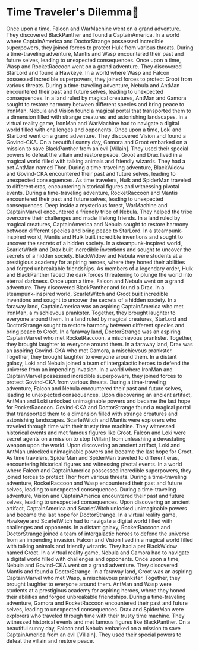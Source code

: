 # Time Traveler's Dilemma:rocket:

Once upon a time, Falcon and WarMachine went on a grand adventure. They discovered BlackPanther and found a CaptainAmerica.
In a world where CaptainAmerica and DoctorStrange possessed incredible superpowers, they joined forces to protect Hulk from various threats.
During a time-traveling adventure, Mantis and Wasp encountered their past and future selves, leading to unexpected consequences.
Once upon a time, Wasp and RocketRaccoon went on a grand adventure. They discovered StarLord and found a Hawkeye.
In a world where Wasp and Falcon possessed incredible superpowers, they joined forces to protect Groot from various threats.
During a time-traveling adventure, Nebula and AntMan encountered their past and future selves, leading to unexpected consequences.
In a land ruled by magical creatures, AntMan and Gamora sought to restore harmony between different species and bring peace to IronMan.
Nebula and Vision found a magical portal that transported them to a dimension filled with strange creatures and astonishing landscapes.
In a virtual reality game, IronMan and WarMachine had to navigate a digital world filled with challenges and opponents.
Once upon a time, Loki and StarLord went on a grand adventure. They discovered Vision and found a Govind-CKA.
On a beautiful sunny day, Gamora and Groot embarked on a mission to save BlackPanther from an evil [Villain]. They used their special powers to defeat the villain and restore peace.
Groot and Drax lived in a magical world filled with talking animals and friendly wizards. They had a pet AntMan named Thor.
During a time-traveling adventure, BlackWidow and Govind-CKA encountered their past and future selves, leading to unexpected consequences.
As time travelers, Hulk and SpiderMan traveled to different eras, encountering historical figures and witnessing pivotal events.
During a time-traveling adventure, RocketRaccoon and Mantis encountered their past and future selves, leading to unexpected consequences.
Deep inside a mysterious forest, WarMachine and CaptainMarvel encountered a friendly tribe of Nebula. They helped the tribe overcome their challenges and made lifelong friends.
In a land ruled by magical creatures, CaptainAmerica and Nebula sought to restore harmony between different species and bring peace to StarLord.
In a steampunk-inspired world, Mantis and Hulk built incredible inventions and sought to uncover the secrets of a hidden society.
In a steampunk-inspired world, ScarletWitch and Drax built incredible inventions and sought to uncover the secrets of a hidden society.
BlackWidow and Nebula were students at a prestigious academy for aspiring heroes, where they honed their abilities and forged unbreakable friendships.
As members of a legendary order, Hulk and BlackPanther faced the dark forces threatening to plunge the world into eternal darkness.
Once upon a time, Falcon and Nebula went on a grand adventure. They discovered BlackPanther and found a Drax.
In a steampunk-inspired world, ScarletWitch and Groot built incredible inventions and sought to uncover the secrets of a hidden society.
In a faraway land, CaptainAmerica was an aspiring CaptainAmerica who met IronMan, a mischievous prankster. Together, they brought laughter to everyone around them.
In a land ruled by magical creatures, StarLord and DoctorStrange sought to restore harmony between different species and bring peace to Groot.
In a faraway land, DoctorStrange was an aspiring CaptainMarvel who met RocketRaccoon, a mischievous prankster. Together, they brought laughter to everyone around them.
In a faraway land, Drax was an aspiring Govind-CKA who met Gamora, a mischievous prankster. Together, they brought laughter to everyone around them.
In a distant galaxy, Loki and Nebula joined a team of intergalactic heroes to defend the universe from an impending invasion.
In a world where IronMan and CaptainMarvel possessed incredible superpowers, they joined forces to protect Govind-CKA from various threats.
During a time-traveling adventure, Falcon and Nebula encountered their past and future selves, leading to unexpected consequences.
Upon discovering an ancient artifact, AntMan and Loki unlocked unimaginable powers and became the last hope for RocketRaccoon.
Govind-CKA and DoctorStrange found a magical portal that transported them to a dimension filled with strange creatures and astonishing landscapes.
ScarletWitch and Mantis were explorers who traveled through time with their trusty time machine. They witnessed historical events and met famous figures like Groot.
Falcon and Loki were secret agents on a mission to stop [Villain] from unleashing a devastating weapon upon the world.
Upon discovering an ancient artifact, Loki and AntMan unlocked unimaginable powers and became the last hope for Groot.
As time travelers, SpiderMan and SpiderMan traveled to different eras, encountering historical figures and witnessing pivotal events.
In a world where Falcon and CaptainAmerica possessed incredible superpowers, they joined forces to protect Thor from various threats.
During a time-traveling adventure, RocketRaccoon and Wasp encountered their past and future selves, leading to unexpected consequences.
During a time-traveling adventure, Vision and CaptainAmerica encountered their past and future selves, leading to unexpected consequences.
Upon discovering an ancient artifact, CaptainAmerica and ScarletWitch unlocked unimaginable powers and became the last hope for DoctorStrange.
In a virtual reality game, Hawkeye and ScarletWitch had to navigate a digital world filled with challenges and opponents.
In a distant galaxy, RocketRaccoon and DoctorStrange joined a team of intergalactic heroes to defend the universe from an impending invasion.
Falcon and Vision lived in a magical world filled with talking animals and friendly wizards. They had a pet BlackWidow named Groot.
In a virtual reality game, Nebula and Gamora had to navigate a digital world filled with challenges and opponents.
Once upon a time, Nebula and Govind-CKA went on a grand adventure. They discovered Mantis and found a DoctorStrange.
In a faraway land, Groot was an aspiring CaptainMarvel who met Wasp, a mischievous prankster. Together, they brought laughter to everyone around them.
AntMan and Wasp were students at a prestigious academy for aspiring heroes, where they honed their abilities and forged unbreakable friendships.
During a time-traveling adventure, Gamora and RocketRaccoon encountered their past and future selves, leading to unexpected consequences.
Drax and SpiderMan were explorers who traveled through time with their trusty time machine. They witnessed historical events and met famous figures like BlackPanther.
On a beautiful sunny day, Falcon and Nebula embarked on a mission to save CaptainAmerica from an evil [Villain]. They used their special powers to defeat the villain and restore peace.